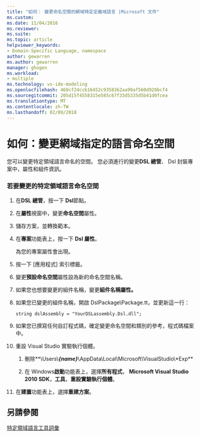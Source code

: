 ```yaml
---
title: "如何： 變更命名空間的網域特定定義域語言 |Microsoft 文件"
ms.custom: 
ms.date: 11/04/2016
ms.reviewer: 
ms.suite: 
ms.topic: article
helpviewer_keywords:
- Domain-Specific Language, namespace
author: gewarren
ms.author: gewarren
manager: ghogen
ms.workload:
- multiple
ms.technology: vs-ide-modeling
ms.openlocfilehash: 468cf24ccb16452c93583b2aa99af560d920bcf4
ms.sourcegitcommit: 205d15f4558315e585c67f33d5335d5b41d0fcea
ms.translationtype: MT
ms.contentlocale: zh-TW
ms.lasthandoff: 02/09/2018
---
```

# <a name="how-to-change-the-namespace-of-a-domain-specific-language"></a>如何：變更網域指定的語言命名空間
您可以變更特定領域語言命名的空間。 您必須進行的變更**DSL 總管**、 Dsl 封裝專案中，屬性和組件資訊。  
  
### <a name="to-change-the-namespace-of-a-domain-specific-language"></a>若要變更的特定領域語言命名空間  
  
1.  在**DSL 總管**，按一下  **Dsl**節點。  
  
2.  在**屬性**視窗中，變更**命名空間**屬性。  
  
3.  儲存方案，並轉換範本。  
  
4.  在**專案**功能表上，按一下  **Dsl 屬性**。  
  
     為您的專案屬性會出現。  
  
5.  按一下 [應用程式]  索引標籤。  
  
6.  變更**預設命名空間**屬性設為新的命名空間名稱。  
  
7.  如果您也想要變更的組件名稱，變更**組件名稱屬性。**  
  
8.  如果您已變更的組件名稱，開啟 DslPackage\Package.tt，並更新這一行：  
  
     `string dslAssembly = "YourDSLassembly.Dsl.dll";`  
  
9. 如果您已撰寫任何自訂程式碼，確定變更命名空間和類別的參考，程式碼檔案中。  
  
10. 重設 Visual Studio 實驗執行個體。  
  
    1.  刪除**\Users\\***{name}***\AppData\Local\Microsoft\VisualStudio\\\*Exp**  
  
    2.  在 Windows**啟動**功能表上，選擇**所有程式**， **Microsoft Visual Studio 2010 SDK**，**工具**，**重設實驗執行個體**。  
  
11. 在**建置**功能表上，選擇**重建方案**。  
  
## <a name="see-also"></a>另請參閱

[特定領域語言工具詞彙](http://msdn.microsoft.com/ca5e84cb-a315-465c-be24-76aa3df276aa)